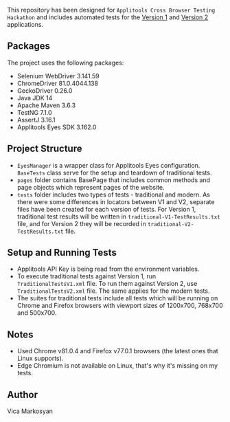 This repository has been designed for `Applitools Cross Browser Testing Hackathon` 
and includes automated tests for the [Version 1](https://demo.applitools.com/gridHackathonV1.html)
and [Version 2](https://demo.applitools.com/gridHackathonV2.html) applications.


## Packages
The project uses the following packages:
* Selenium WebDriver 3.141.59
* ChromeDriver 81.0.4044.138 
* GeckoDriver 0.26.0
* Java JDK 14
* Apache Maven 3.6.3
* TestNG 7.1.0
* AssertJ 3.16.1
* Applitools Eyes SDK 3.162.0


## Project Structure
* `EyesManager` is a wrapper class for Applitools Eyes configuration. 
`BaseTests` class serve for the setup and teardown of traditional tests.
* `pages` folder contains BasePage that includes common methods and page objects which represent pages of the website.
* `tests` folder includes two types of tests - traditional and modern. As there were some differences in locators 
between V1 and V2, separate files have been created for each version of tests. For Version 1, 
traditional test results will be written in `traditional-V1-TestResults.txt` file, and for Version 2 
they will be recorded in `traditional-V2-TestResults.txt` file.


## Setup and Running Tests
* Applitools API Key is being read from the environment variables.
* To execute traditional tests against Version 1, run `TraditionalTestsV1.xml` file. To run them against Version 2, 
use `TraditionalTestsV2.xml` file. The same applies for the modern tests.
* The suites for traditional tests include all tests which will be running on Chrome and Firefox browsers 
with viewport sizes of 1200x700, 768x700 and 500x700.

## Notes
* Used Chrome v81.0.4 and Firefox v77.0.1 browsers (the latest ones that Linux supports).
* Edge Chromium is not available on Linux, that's why it's missing on my tests.


## Author
Vica Markosyan